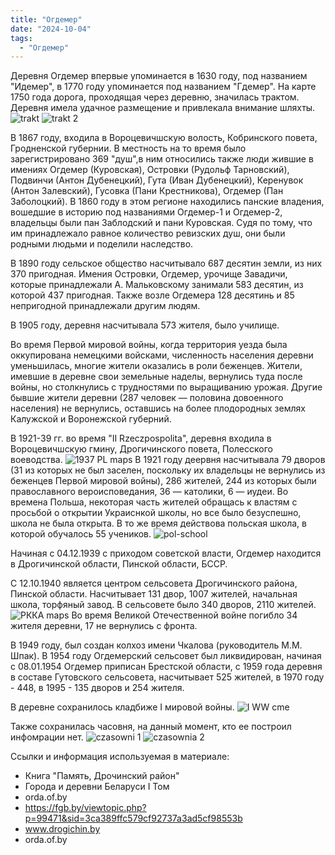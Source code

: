 ```yaml
---
title: "Огдемер"
date: "2024-10-04"
tags:
  - "Огдемер"
---
```


Деревня Огдемер впервые упоминается в 1630 году, под названием "Идемер", в 1770 году упоминается под названием "Гдемер".
На карте 1750 года дорога, проходящая через деревню, значилась трактом. Деревня имела удачное размещение и привлекала внимание шляхты.
![trakt](https://github.com/user-attachments/assets/7abdae18-e4db-4c52-9ea7-0053b63a9b77)
![trakt 2](https://github.com/user-attachments/assets/4dd49dfa-407f-4054-9c7c-ecc0b610781d)

В 1867 году, входила в Вороцевичшскую волость, Кобринского повета, Гродненской губернии. В местность на то время было зарегистрировано 369 "душ",в ним относились также люди жившие в имениях Огдемер (Куровская), Островки (Рудольф Тарновский), Подвинчи (Антон Дубенецкий), Гута (Иван Дубенецкий), Керенувок (Антон Залевский), Гусовка (Пани Крестникова), Огдемер (Пан Заболоцкий). В 1860 году в этом регионе находились панские владения, вошедшие в историю под названиями Огдемер-1 и Огдемер-2, владельцы были пан Заблодский и пани Куровская. Судя по тому, что им принадлежало равное количество ревизских душ, они были родными людьми и поделили наследство.

В 1890 году сельское общество насчитывало 687 десятин земли, из них 370 пригодная. Имения Островки, Огдемер, урочище Завадичи, которые принадлежали А. Мальковскому занимали 583 десятин, из которой 437 пригодная. Также возле Огдемера 128 десятинь и 85 непригодной принадлежали другим людям.

В 1905 году, деревня насчитывала 573 жителя, было училище.

Во время Первой мировой войны, когда территория уезда была оккупирована немецкими войсками, численность населения деревни уменьшилась, многие жители оказались в роли беженцев. Жители, имевшие в деревне свои земельные наделы, вернулись туда после войны, но столкнулись с трудностями по выращиванию урожая. Другие бывшие жители деревни (287 человек — половина довоенного населения) не вернулись, оставшись на более плодородных землях Калужской и Воронежской губерний.

В 1921-39 гг. во время "II Rzeczpospolita", деревня входила в Вороцевичшскую гмину, Дрогичинского повета, Полесского воеводства. 
![1937 PL maps](https://github.com/user-attachments/assets/b548de5c-22fa-4256-80f5-4f047556a926)
В 1921 году деервня насчитывала 79 дворов (31 из которых не был заселен, поскольку их владельцы не вернулись из беженцев Первой мировой войны), 286 жителей, 244 из которых были православного вероисповедания, 36 — католики, 6 — иудеи.
Во времена Польша, некоторая часть жителей обращась к властям с просьбой о открытии Украиснкой школы, но все было безуспешно, школа не была открыта.
В то же время действова польская школа, в которой обучалось 55 учеников.
![pol-school](https://github.com/user-attachments/assets/03fa046a-5a10-4652-9095-104ae8d86597)

Начиная с 04.12.1939 с приходом советской власти, Огдемер находится в Дрогичинской области, Пинской области, БССР. 

С 12.10.1940 является центром сельсовета Дрогичинского района, Пинской области. Насчитывает 131 двор, 1007 жителей, начальная школа, торфяный завод. В сельсовете было 340 дворов, 2110 жителей.
![РККА maps](https://github.com/user-attachments/assets/775db045-c11e-4fba-9fde-4e02f1bd5617)
Во время Великой Отечественной войне погибло 34 жителя деревни, 17 не вернулись с фронта.

В 1949 году, был создан колхоз имени Чкалова (руководитель М.М. Шпак). В 1954 году Огдемерский сельсовет был ликвидирован, начиная с 08.01.1954 Огдемер приписан Брестской области, с 1959 года деревня в составе Гутовского сельсовета, насчитывает 525 жителей, в 1970 году - 448, в 1995 - 135 дворов и 254 жителя.

В деревне сохранилось кладбиже I мировой войны.
![I WW cme](https://github.com/user-attachments/assets/bf6e7320-fcba-473d-a44b-26402b7059af)

Также сохранилась часовня, на данный момент, кто ее построил инфомрации нет.
![czasowni 1](https://github.com/user-attachments/assets/9d869bf8-a753-4f32-bf2d-a362eeea67a7)
![czasownia 2](https://github.com/user-attachments/assets/6e6cc62c-8492-445c-afd8-6932839394f2)


Ссылки и информация используемая в материале:

- Книга "Память, Дрочинский район"
- Города и деревни Беларуси I Том
- orda.of.by
- https://fgb.by/viewtopic.php?p=99471&sid=3ca389ffc579cf92737a3ad5cf98553b
- www.drogichin.by
- orda.of.by
